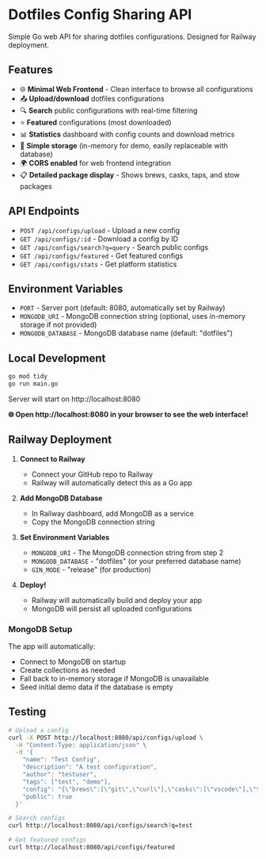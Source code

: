 # Dotfiles Config Sharing API

Simple Go web API for sharing dotfiles configurations. Designed for Railway deployment.

## Features

- 🌐 **Minimal Web Frontend** - Clean interface to browse all configurations
- 📤 **Upload/download** dotfiles configurations
- 🔍 **Search** public configurations with real-time filtering
- ⭐ **Featured** configurations (most downloaded)
- 📊 **Statistics** dashboard with config counts and download metrics
- 💾 **Simple storage** (in-memory for demo, easily replaceable with database)
- 🌍 **CORS enabled** for web frontend integration
- 📋 **Detailed package display** - Shows brews, casks, taps, and stow packages

## API Endpoints

- `POST /api/configs/upload` - Upload a new config
- `GET /api/configs/:id` - Download a config by ID
- `GET /api/configs/search?q=query` - Search public configs
- `GET /api/configs/featured` - Get featured configs
- `GET /api/configs/stats` - Get platform statistics

## Environment Variables

- `PORT` - Server port (default: 8080, automatically set by Railway)
- `MONGODB_URI` - MongoDB connection string (optional, uses in-memory storage if not provided)
- `MONGODB_DATABASE` - MongoDB database name (default: "dotfiles")

## Local Development

```bash
go mod tidy
go run main.go
```


Server will start on http://localhost:8080

**🌐 Open http://localhost:8080 in your browser to see the web interface!**

## Railway Deployment

1. **Connect to Railway**
   - Connect your GitHub repo to Railway
   - Railway will automatically detect this as a Go app

2. **Add MongoDB Database**
   - In Railway dashboard, add MongoDB as a service
   - Copy the MongoDB connection string

3. **Set Environment Variables**
   - `MONGODB_URI` - The MongoDB connection string from step 2
   - `MONGODB_DATABASE` - "dotfiles" (or your preferred database name)
   - `GIN_MODE` - "release" (for production)

4. **Deploy!**
   - Railway will automatically build and deploy your app
   - MongoDB will persist all uploaded configurations

### MongoDB Setup
The app will automatically:
- Connect to MongoDB on startup
- Create collections as needed
- Fall back to in-memory storage if MongoDB is unavailable
- Seed initial demo data if the database is empty

## Testing

```bash
# Upload a config
curl -X POST http://localhost:8080/api/configs/upload \
  -H "Content-Type: application/json" \
  -d '{
    "name": "Test Config",
    "description": "A test configuration",
    "author": "testuser",
    "tags": ["test", "demo"],
    "config": "{\"brews\":[\"git\",\"curl\"],\"casks\":[\"vscode\"],\"taps\":[],\"stow\":[\"vim\"]}",
    "public": true
  }'

# Search configs
curl http://localhost:8080/api/configs/search?q=test

# Get featured configs
curl http://localhost:8080/api/configs/featured
```
